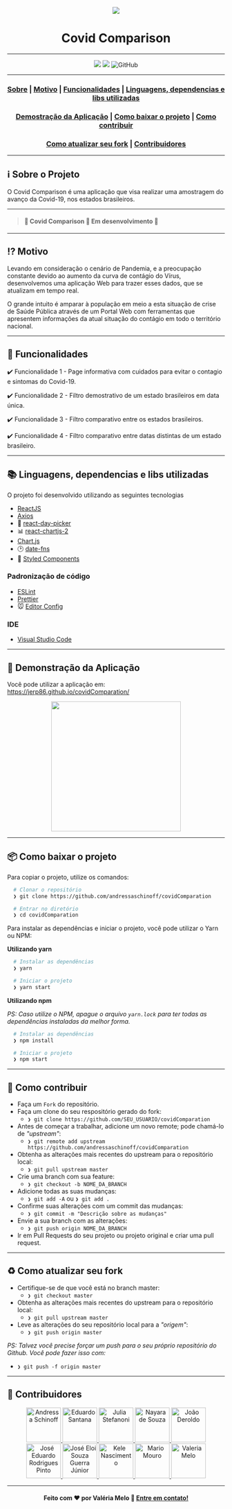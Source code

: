  <p align="center">
  <img src= "https://user-images.githubusercontent.com/59574875/85342988-34c1e980-b4c2-11ea-99e1-47aa65591289.JPG" />
  <h1 align="center">Covid Comparison</h1>
</p>

---

<p align="center">
  <img src="https://img.shields.io/static/v1?label=React&message=framework&color=blue&style=plastic&logo=React" />
  <img src="https://img.shields.io/static/v1?label=JavaScript&message=language&color=blue&style=plastic&logo=JavaScript" />
  
  <img alt="GitHub" src="https://img.shields.io/github/license/andressaschinoff/covidComparation?style=plastic">
</p>

---

<h3 align="center">
  <a href="#information_source-sobre-o-projeto">Sobre</a> |
  <a href="#interrobang-motivo">Motivo</a> |
  <a href="#nut_and_bolt-funcionalidades">Funcionalidades</a> |
  <a href="#books-linguagens-dependencias-e-libs-utilizadas">Linguagens, dependencias e libs utilizadas</a>
</h3>
<h3 align="center">
  <a href="#running-demonstração-da-aplicação">Demostração da Aplicação</a> |
  <a href="#package-como-baixar-o-projeto">Como baixar o projeto</a> |
  <a href="#link-como-contribuir">Como contribuir</a>
</>
<h3 align="center">
  <a href="#recycle-como-atualizar-seu-fork">Como atualizar seu fork</a> |
  <a href="#busts_in_silhouette-contribuidores">Contribuidores</a>
</h3>

---

## :information_source: Sobre o Projeto

O Covid Comparison é uma aplicação que visa realizar uma amostragem do avanço da Covid-19, nos estados brasileiros.

---

> #### :construction: Covid Comparison :rocket: Em desenvolvimento :construction:

---

## :interrobang: Motivo

Levando em consideração o cenário de Pandemia, e a preocupação constante devido ao aumento da curva de contágio do Vírus, desenvolvemos uma aplicação Web para trazer esses dados, que se atualizam em tempo real.

O grande intuito é amparar à população em meio a esta situação de crise de Saúde Pública através de um Portal Web com ferramentas que apresentem informações da atual situação do contágio em todo o território nacional.

---

## :nut_and_bolt: Funcionalidades

<p> ✔️ Funcionalidade 1 - Page informativa com cuidados para evitar o contagio e sintomas do Covid-19.</p>

<p> ✔️ Funcionalidade 2 - Filtro demostrativo de um estado brasileiros em data única. </p>

<p> ✔️ Funcionalidade 3 - Filtro comparativo entre os estados brasileiros. </p>

<p> ✔️ Funcionalidade 4 - Filtro comparativo entre datas distintas de um estado brasileiro. </p>

---

## :books: Linguagens, dependencias e libs utilizadas

O projeto foi desenvolvido utilizando as seguintes tecnologias

- [ReactJS](https://reactjs.org/)
- [Axios](https://github.com/axios/axios)
- :calendar: [react-day-picker](https://react-day-picker.js.org/)
- :bar_chart: [react-chartjs-2](https://github.com/jerairrest/react-chartjs-2)
- [Chart.js](https://www.chartjs.org/)
- :clock2: [date-fns](https://date-fns.org/)
- :nail_care: [Styled Components](https://styled-components.com/)

### Padronização de código

- [ESLint](https://eslint.org/)
- [Prettier](https://prettier.io/)
- :mouse: [Editor Config](https://editorconfig.org/)

### IDE

- [Visual Studio Code](https://code.visualstudio.com/)

---

## :running: Demonstração da Aplicação

Você pode utilizar a aplicação em: https://jerp86.github.io/covidComparation/

<p align="center">
  <img src="https://user-images.githubusercontent.com/54115624/87580092-51aaa080-c6ad-11ea-867d-277b713f1479.png" weight="300" height="300" />
</p>


---

## :package: Como baixar o projeto

Para copiar o projeto, utilize os comandos:

```bash
  # Clonar o repositório
  ❯ git clone https://github.com/andressaschinoff/covidComparation

  # Entrar no diretório
  ❯ cd covidComparation
```

Para instalar as dependências e iniciar o projeto, você pode utilizar o Yarn ou NPM:

**Utilizando yarn**

```bash
  # Instalar as dependências
  ❯ yarn

  # Iniciar o projeto
  ❯ yarn start
```

**Utilizando npm**

_PS: Caso utilize o NPM, apague o arquivo `yarn.lock` para ter todas as dependências instaladas da melhor forma._

```bash
  # Instalar as dependências
  ❯ npm install

  # Iniciar o projeto
  ❯ npm start
```

---

## :link: Como contribuir

- Faça um `Fork` do repositório.
- Faça um clone do seu respositório gerado do fork:
  - `❯ git clone https://github.com/SEU_USUARIO/covidComparation`
- Antes de começar a trabalhar, adicione um novo remote; pode chamá-lo de _"upstream"_:
  - `❯ git remote add upstream https://github.com/andressaschinoff/covidComparation`
- Obtenha as alterações mais recentes do upstream para o repositório local:
  - `❯ git pull upstream master`
- Crie uma branch com sua feature:
  - `❯ git checkout -b NOME_DA_BRANCH`
- Adicione todas as suas mudanças:
  - `❯ git add -A` ou `❯ git add .`
- Confirme suas alterações com um commit das mudanças:
  - `❯ git commit -m "Descrição sobre as mudanças"`
- Envie a sua branch com as alterações:
  - `❯ git push origin NOME_DA_BRANCH`
- Ir em Pull Requests do seu projeto ou projeto original e criar uma pull request.

---

## :recycle: Como atualizar seu fork

- Certifique-se de que você está no branch master:
  - `❯ git checkout master`
- Obtenha as alterações mais recentes do upstream para o repositório local:
  - `❯ git pull upstream master`
- Leve as alterações do seu repositório local para a _"origem"_:
  - `❯ git push origin master`

_PS: Talvez você precise forçar um push para o seu próprio repositório do Github. Você pode fazer isso com:_

- `❯ git push -f origin master`

---

## :busts_in_silhouette: Contribuidores

 <p align="center">
  <a href="https://github.com/andressaschinoff">
    <img src="https://avatars3.githubusercontent.com/u/51170291?s=460&u=2593b926590b415b2907ce40376e0c35029e9be5&v=4" title="Andressa Schinoff" width="80" height="80">
  </a>

   <a href="https://github.com/eRodriguesSantana">
    <img src="https://avatars0.githubusercontent.com/u/27317860?s=400&u=c8bb4fa75afb3238896210acb3e8ccbd4b191d6e&v=4" title="Eduardo Santana" width="80" height="80">
  </a>

  <a>

   <a href="https://github.com/juliastefanoni">
    <img src="https://avatars1.githubusercontent.com/u/53796153?s=400&u=5fb4f4f34f78ee55148b7a69c269339105d68408&v=4" title="Julia Stefanoni" width="80" height="80">
  </a>

  <a>

   <a href="https://github.com/ndesouz1">
    <img src="https://avatars1.githubusercontent.com/u/54290219?s=400&u=002f16a59edd2722d0048b9096dc779a6f4b80ec&v=4" title="Nayara de Souza" width="80" height="80">
  </a>

  <a href="https://github.com/joaoskr">
    <img src="https://avatars0.githubusercontent.com/u/17601527?s=460&u=e8b83b1b8abc9bc2b4cbcf53f9dc600760408249&v=4" title="João Deroldo" width="80" height="80">
  </a>
<br />
  <a href="https://github.com/jerp86">
    <img src="https://avatars0.githubusercontent.com/u/54115624?s=460&u=36c750bc965fde8a88dedbd0aef8c985c3fde0ab&v=4" title="José Eduardo Rodrigues Pinto" width="80" height="80">
  </a>
  <a href="https://github.com/eloiguerra">
    <img src="https://avatars3.githubusercontent.com/u/52114836?s=460&u=2df89dd13b87928a6562bb7f2594a4ea8fc3bad4&v=4" title="José Eloi Souza Guerra Júnior" width="80" height="80">
  </a>
  <a href="https://github.com/KeleNascimento">
    <img src="https://avatars1.githubusercontent.com/u/49176116?s=460&u=1ed632aa857a5bccd5b13a1b8eb9626d8ce9c804&v=4" title="Kele Nascimento" width="80" height="80">
  </a>
  <a href="https://github.com/mario-mouro">
    <img src="https://avatars2.githubusercontent.com/u/52142879?s=460&u=77c8de797d28cab1758eb73494fef09fcdf84f50&v=4" title="Mario Mouro" width="80" height="80">
  </a>
  <a href="https://github.com/val-bit">
    <img src="https://avatars3.githubusercontent.com/u/59574875?s=460&u=97df5a23cfc2789fb477b60ccf61804e2a8c4fad&v=4" title="Valeria Melo" width="80" height="80">
  </a>
</P>

---

<h4 align="center">
  Feito com ❤️ por Valéria Melo 👋️ <a href="mailto:valleriademelo@gmail.com">Entre em contato!</a>
</h4>

